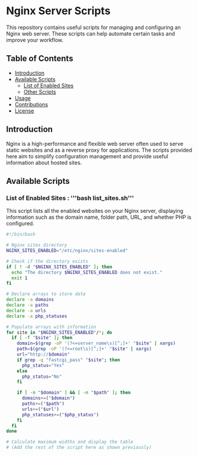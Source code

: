 # Nginx Server Scripts

This repository contains useful scripts for managing and configuring an Nginx web server. These scripts can help automate certain tasks and improve your workflow.

## Table of Contents

- [Introduction](#introduction)
- [Available Scripts](#available-scripts)
  - [List of Enabled Sites](#list-of-enabled-sites)
  - [Other Scripts](#other-scripts)
- [Usage](#usage)
- [Contributions](#contributions)
- [License](#license)

## Introduction

Nginx is a high-performance and flexible web server often used to serve static websites and as a reverse proxy for applications. The scripts provided here aim to simplify configuration management and provide useful information about hosted sites.

## Available Scripts

### List of Enabled Sites : '''bash list_sites.sh'''

This script lists all the enabled websites on your Nginx server, displaying information such as the domain name, folder path, URL, and whether PHP is configured.

```bash
#!/bin/bash

# Nginx sites directory
NGINX_SITES_ENABLED="/etc/nginx/sites-enabled"

# Check if the directory exists
if [ ! -d "$NGINX_SITES_ENABLED" ]; then
  echo "The directory $NGINX_SITES_ENABLED does not exist."
  exit 1
fi

# Declare arrays to store data
declare -a domains
declare -a paths
declare -a urls
declare -a php_statuses

# Populate arrays with information
for site in "$NGINX_SITES_ENABLED"/*; do
  if [ -f "$site" ]; then
    domain=$(grep -oP '(?<=server_name\s)[^;]+' "$site" | xargs)
    path=$(grep -oP '(?<=root\s)[^;]+' "$site" | xargs)
    url="http://$domain"
    if grep -q "fastcgi_pass" "$site"; then
      php_status="Yes"
    else
      php_status="No"
    fi

    if [ -n "$domain" ] && [ -n "$path" ]; then
      domains+=("$domain")
      paths+=("$path")
      urls+=("$url")
      php_statuses+=("$php_status")
    fi
  fi
done

# Calculate maximum widths and display the table
# (Add the rest of the script here as shown previously)
